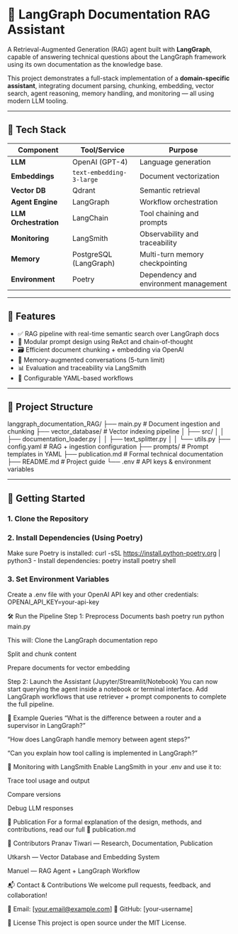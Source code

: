 # 🧠 LangGraph Documentation RAG Assistant

A Retrieval-Augmented Generation (RAG) agent built with **LangGraph**, capable of answering technical questions about the LangGraph framework using its own documentation as the knowledge base.

This project demonstrates a full-stack implementation of a **domain-specific assistant**, integrating document parsing, chunking, embedding, vector search, agent reasoning, memory handling, and monitoring — all using modern LLM tooling.

---

## 🔧 Tech Stack

| Component        | Tool/Service              | Purpose                             |
|------------------|---------------------------|-------------------------------------|
| **LLM**          | OpenAI (GPT-4)            | Language generation                 |
| **Embeddings**   | `text-embedding-3-large`  | Document vectorization              |
| **Vector DB**    | Qdrant                    | Semantic retrieval                  |
| **Agent Engine** | LangGraph                 | Workflow orchestration              |
| **LLM Orchestration** | LangChain            | Tool chaining and prompts           |
| **Monitoring**   | LangSmith                 | Observability and traceability      |
| **Memory**       | PostgreSQL (LangGraph)    | Multi-turn memory checkpointing     |
| **Environment**  | Poetry                    | Dependency and environment management

---

## 🧩 Features

- ✅ RAG pipeline with real-time semantic search over LangGraph docs
- 🧠 Modular prompt design using ReAct and chain-of-thought
- 🗃️ Efficient document chunking + embedding via OpenAI
- 💬 Memory-augmented conversations (5-turn limit)
- 📊 Evaluation and traceability via LangSmith
- 📂 Configurable YAML-based workflows

---

## 📁 Project Structure
langgraph_documentation_RAG/
├── main.py # Document ingestion and chunking
├── vector_database/ # Vector indexing pipeline
│ ├── src/
│ │ ├── documentation_loader.py
│ │ ├── text_splitter.py
│ │ └── utils.py
├── config.yaml # RAG + ingestion configuration
├── prompts/ # Prompt templates in YAML
├── publication.md # Formal technical documentation
├── README.md # Project guide
└── .env # API keys & environment variables


---

## 🚀 Getting Started

### 1. Clone the Repository

### 2. Install Dependencies (Using Poetry)
Make sure Poetry is installed:
curl -sSL https://install.python-poetry.org | python3 -
Install dependencies:
poetry install
poetry shell

### 3. Set Environment Variables
Create a .env file with your OpenAI API key and other credentials:
OPENAI_API_KEY=your-api-key

🛠️ Run the Pipeline
Step 1: Preprocess Documents
bash
poetry run python main.py

This will:
Clone the LangGraph documentation repo

Split and chunk content

Prepare documents for vector embedding

Step 2: Launch the Assistant (Jupyter/Streamlit/Notebook)
You can now start querying the agent inside a notebook or terminal interface. Add LangGraph workflows that use retriever + prompt components to complete the full pipeline.

💬 Example Queries
“What is the difference between a router and a supervisor in LangGraph?”

“How does LangGraph handle memory between agent steps?”

“Can you explain how tool calling is implemented in LangGraph?”

🧪 Monitoring with LangSmith
Enable LangSmith in your .env and use it to:

Trace tool usage and output

Compare versions

Debug LLM responses

🧾 Publication
For a formal explanation of the design, methods, and contributions, read our full 📄 publication.md

👥 Contributors
Pranav Tiwari — Research, Documentation, Publication

Utkarsh — Vector Database and Embedding System

Manuel — RAG Agent + LangGraph Workflow

📬 Contact & Contributions
We welcome pull requests, feedback, and collaboration!

📧 Email: [your.email@example.com]
🐙 GitHub: [your-username]

📘 License
This project is open source under the MIT License.
